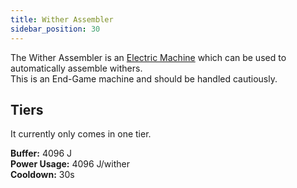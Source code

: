 ```yaml
---
title: Wither Assembler
sidebar_position: 30
---
```


The Wither Assembler is an [Electric Machine](Electric-Machines) which can be used to automatically assemble withers.  
This is an End-Game machine and should be handled cautiously.

## Tiers

It currently only comes in one tier.  

**Buffer:** 4096 J  
**Power Usage:** 4096 J/wither  
**Cooldown:** 30s
